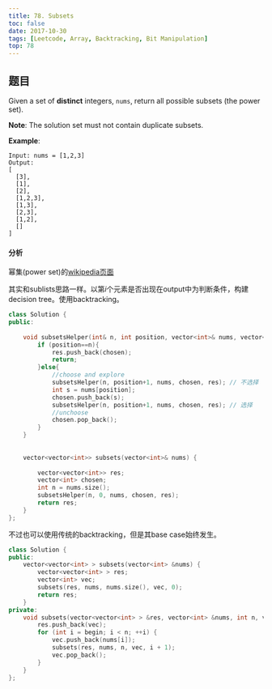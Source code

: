 ```yaml
---
title: 78. Subsets
toc: false
date: 2017-10-30
tags: [Leetcode, Array, Backtracking, Bit Manipulation]
top: 78
---
```


## 题目

Given a set of **distinct** integers, `nums`, return all possible subsets (the power set).

**Note**: The solution set must not contain duplicate subsets.

**Example**:

```
Input: nums = [1,2,3]
Output:
[
  [3],
  [1],
  [2],
  [1,2,3],
  [1,3],
  [2,3],
  [1,2],
  []
]
```


#### 分析

幂集(power set)的[wikipedia页面](https://en.wikipedia.org/wiki/Power_set)


其实和sublists思路一样。以第$i$个元素是否出现在output中为判断条件，构建decision tree。使用backtracking。


```cpp
class Solution {
public:
    
    void subsetsHelper(int& n, int position, vector<int>& nums, vector<int>& chosen, vector<vector<int>>& res){
        if (position==n){
            res.push_back(chosen);
            return;
        }else{
            //choose and explore
            subsetsHelper(n, position+1, nums, chosen, res); // 不选择
            int s = nums[position];
            chosen.push_back(s);
            subsetsHelper(n, position+1, nums, chosen, res); // 选择
            //unchoose
            chosen.pop_back();
        }
    }
    
    
    vector<vector<int>> subsets(vector<int>& nums) {
        
        vector<vector<int>> res;
        vector<int> chosen;
        int n = nums.size();
        subsetsHelper(n, 0, nums, chosen, res);
        return res;
    }
};
```


不过也可以使用传统的backtracking，但是其base case始终发生。


```cpp
class Solution {
public:
    vector<vector<int> > subsets(vector<int> &nums) {
        vector<vector<int> > res;
        vector<int> vec;
        subsets(res, nums, nums.size(), vec, 0);
        return res;
    }
private:
    void subsets(vector<vector<int> > &res, vector<int> &nums, int n, vector<int> &vec, int begin) {
        res.push_back(vec);
        for (int i = begin; i < n; ++i) {
            vec.push_back(nums[i]);
            subsets(res, nums, n, vec, i + 1);
            vec.pop_back();
        }
    }
};
```




